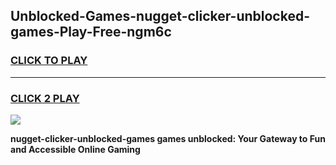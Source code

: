 
## Unblocked-Games-nugget-clicker-unblocked-games-Play-Free-ngm6c
<h3>
<a href="https://premium76.site?title=nugget-clicker-unblocked-games&ref=18A1">CLICK TO PLAY</a></h3>
<hr>

<h3>
<a href="https://premium76.site?title=nugget-clicker-unblocked-games&ref=18A1">CLICK 2 PLAY</a>
  
</h3>

<a href="https://premium76.site?title=nugget-clicker-unblocked-games&ref=18A1"><img src="https://clearcache.store/games.png"></a>


**nugget-clicker-unblocked-games games unblocked: Your Gateway to Fun and Accessible Online Gaming**

